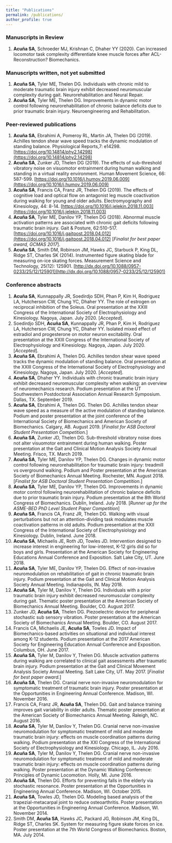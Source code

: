 ```yaml
---
title: "Publications"
permalink: /publications/
author_profile: true
---
```


<!---### Manuscripts in review
1.	**Acuña SA**, Francis CA, Franz JR, Thelen DG (2018). The effects of cognitive load and optical flow on antagonist leg muscle coactivation during walking for young and older adults. Electromyography and Kinesiology.--->

### Manuscripts in Review
1. **Acuña SA**, Schroeder MJ, Krishnan C, Dhaher YY (2020). Can increased locomotor task complexity differentiate knee muscle forces after ACL-Reconstruction? Biomechanics.

### Manuscripts written, not yet submitted
1.	**Acuña SA**, Tyler ME, Thelen DG. Individuals with chronic mild to moderate traumatic brain injury exhibit decreased neuromuscular complexity during gait. Neurorehabilitation and Neural Repair.
1. 	**Acuña SA**, Tyler ME, Thelen DG. Improvements in dynamic motor control following neurorehabilitation of chronic balance deficits due to prior traumatic brain injury. Neuroengineering and Rehabilitation.

### Peer-reviewed publications
1. **Acuña SA**, Ebrahimi A, Pomeroy RL, Martin JA, Thelen DG (2019). Achilles tendon shear wave speed tracks the dynamic modulation of standing balance. Physiological Reports,7: e14298. [https://doi.org/10.14814/phy2.14298](https://doi.org/10.14814/phy2.14298)
1.	**Acuña SA**, Zunker JD, Thelen DG (2019). The effects of sub-threshold vibratory noise on visuomotor entrainment during human walking and standing in a virtual reality environment. Human Movement Science, 66: 587-599. [https://doi.org/10.1016/j.humov.2019.06.009](https://doi.org/10.1016/j.humov.2019.06.009)
1.	**Acuña SA**, Francis CA, Franz JR, Thelen DG (2019). The effects of cognitive load and optical flow on antagonist leg muscle coactivation during walking for young and older adults. Electromyography and Kinesiology, 44: 8-14. [https://doi.org/10.1016/j.jelekin.2018.11.003](https://doi.org/10.1016/j.jelekin.2018.11.003)
1.	**Acuña SA**, Tyler ME, Danilov YP, Thelen DG (2018). Abnormal muscle activation patterns are associated with chronic gait deficits following traumatic brain injury. Gait & Posture, 62:510-517. [https://doi.org/10.1016/j.gaitpost.2018.04.012](https://doi.org/10.1016/j.gaitpost.2018.04.012) [_Finalist for best paper award, GCMAS 2017_].
2.  **Acuña SA**, Smith DM, Robinson JM, Hawks JC, Starbuck P, King DL, Ridge ST, Charles SK (2014). Instrumented figure skating blade for measuring on-ice skating forces. Measurement Science and Technology, 25(12): 125901. [http://dx.doi.org/10.1088/0957-0233/25/12/125901](http://dx.doi.org/10.1088/0957-0233/25/12/125901)


### Conference abstracts
1. **Acuña SA**, Kunnappally JR, Soedirdjo SDH, Phan P, Kim H, Rodriguez LA, Hutcherson CW, Chung YC, Dhaher YY. The role of estrogen on reciprocal inhibition of the Soleus. Oral presentation at the XXIII Congress of the International Society of Electrophysiology and Kinesiology. Nagoya, Japan. July 2020. [_Accepted_].
1. Soedirdjo SDH, **Acuña SA**, Kunnappally JR, Phan P, Kim H, Rodriguez LA, Hutcherson CW, Chung YC, Dhaher YY. Isolated mixed effect of estradiol and progesterone on motor neuron excitability. Oral presentation at the XXIII Congress of the International Society of Electrophysiology and Kinesiology. Nagoya, Japan. July 2020. [_Accepted_].
1.	**Acuña SA**, Ebrahimi A, Thelen DG. Achilles tendon shear wave speed tracks the dynamic modulation of standing balance. Oral presentation at the XXIII Congress of the International Society of Electrophysiology and Kinesiology. Nagoya, Japan. July 2020. [_Accepted_].
1. **Acuña SA**, Dhaher YY. Individuals with chronic traumatic brain injury exhibit decreased neuromuscular complexity when walking: an overview of neuromechanics research. Podium presentation at the UT Southwestern Postdoctoral Association Annual Research Symposium. Dallas, TX. September 2019.
1. **Acuña SA**, Ebrahimi A, Thelen DG. Thelen DG. Achilles tendon shear wave speed as a measure of the active modulation of standing balance. Podium and poster presentation at the joint conference of the International Society of Biomechanics and American Society of Biomechanics. Calgary, AB. August 2019. [_Finalist for ASB Doctoral Student Presentation Competition._]
1. **Acuña SA**, Zunker JD, Thelen DG. Sub-threshold vibratory noise does not alter visuomotor entrainment during human walking. Poster presentation at the Gait and Clinical Motion Analysis Society Annual Meeting. Frisco, TX. March 2019.
1. **Acuña SA**, Tyler ME, Danilov YP, Thelen DG. Changes in dynamic motor control following neurorehabilitation for traumatic brain injury: treadmill vs overground walking. Podium and Poster presentation at the American Society of Biomechanics Annual Meeting. Rochester, MN. August 2018. [_Finalist for ASB Doctoral Student Presentation Competition._]
1.  **Acuña SA**, Tyler ME, Danilov YP, Thelen DG. Improvements in dynamic motor control following neurorehabilitation of chronic balance deficits due to prior traumatic brain injury. Podium presentation at the 8th World Congress of Biomechanics. Dublin, Ireland. July 2018. [_Runner up for the ASME-BED PhD Level Student Paper Competition_]
2.	**Acuña SA**, Francis CA, Franz JR, Thelen DG. Walking with visual perturbations but not an attention-dividing task modulates muscle coactivation patterns in old adults. Podium presentation at the XXII Congress of the International Society of Electrophysiology and Kinesiology. Dublin, Ireland. June 2018.
3.	**Acuña SA**, Michaelis JE, Roth JD, Towles JD. Intervention designed to increase interest in engineering for low-interest, K-12 girls did so for boys and girls. Presentation at the American Society for Engineering Educations Annual Conference and Exposition. Salt Lake City, UT. June 2018.
4.	**Acuña SA**, Tyler ME, Danilov YP, Thelen DG. Effect of non-invasive neuromodulation on rehabilitation of gait in chronic traumatic brain injury. Podium presentation at the Gait and Clinical Motion Analysis Society Annual Meeting. Indianapolis, IN. May 2018.
5.	**Acuña SA**, Tyler M, Danilov Y, Thelen DG. Individuals with a prior traumatic brain injury exhibit decreased neuromuscular complexity during gait. Thematic poster presentation at the American Society of Biomechanics Annual Meeting. Boulder, CO. August 2017.
6.	Zunker JD, **Acuña SA**, Thelen DG. Piezoelectric device for peripheral stochastic sub sensory vibration. Poster presentation at the American Society of Biomechanics Annual Meeting. Boulder, CO. August 2017.
7.	Francis CA, Michaelis JE, **Acuña SA**, Towles JD. Impact of Biomechanics-based activities on situational and individual interest among K-12 students. Podium presentation at the 2017 American Society for Engineering Education Annual Conference and Exposition. Columbus, OH. June 2017.
8.	**Acuña SA**, Tyler M, Danilov Y, Thelen DG. Muscle activation patterns during walking are correlated to clinical gait assessments after traumatic brain injury. Podium presentation at the Gait and Clinical Movement Analysis Society Annual Meeting. Salt Lake City, UT. May 2017. [_Finalist for best paper award._]
9.	**Acuña SA**, Thelen DG. Cranial nerve non-invasive neuromodulation for symptomatic treatment of traumatic brain injury. Poster presentation at the Opportunities in Engineering Annual Conference. Madison, WI. November 2016.
10.	Francis CA, Franz JR, **Acuña SA**, Thelen DG. Gait and balance training improves gait variability in older adults. Thematic poster presentation at the American Society of Biomechanics Annual Meeting. Raleigh, NC. August 2016.
11.	**Acuña SA**, Tyler M, Danilov Y, Thelen DG. Cranial nerve non-invasive neuromodulation for symptomatic treatment of mild and moderate traumatic brain injury: effects on muscle coordination patterns during walking. Podium presentation at the XXI Congress of the International Society of Electrophysiology and Kinesiology. Chicago, IL. July 2016.
12.	**Acuña SA**, Tyler M, Danilov Y, Thelen DG. Cranial nerve non-invasive neuromodulation for symptomatic treatment of mild and moderate traumatic brain injury: effects on muscle coordination patterns during walking. Poster presentation at the Dynamic Walking Conference: Principles of Dynamic Locomotion. Holly, MI. June 2016.
13.	**Acuña SA**, Thelen DG. Efforts for preventing falls in the elderly via stochastic resonance. Poster presentation at the Opportunities in Engineering Annual Conference. Madison, WI. October 2015.
14.	**Acuña SA**, Towles JD, Thelen DG. Modeling based analysis of the trapezial-metacarpal joint to reduce osteoarthritis. Poster presentation at the Opportunities in Engineering Annual Conference. Madison, WI. November 2014.
15.	Smith DM, **Acuña SA**, Hawks JC, Packard JG, Robinson JM, King DL, Ridge ST, Charles SK. System for measuring figure skate forces on ice. Poster presentation at the 7th World Congress of Biomechanics. Boston, MA. July 2014.